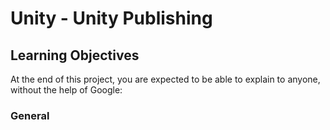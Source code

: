 # Unity - Unity Publishing

## Learning Objectives

At the end of this project, you are expected to be able to explain to anyone, without the help of Google:

### General
